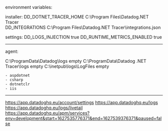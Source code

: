 environment variables:

installer:
DD_DOTNET_TRACER_HOME C:\Program Files\Datadog\.NET Tracer\
DD_INTEGRATIONS C:\Program Files\Datadog\.NET Tracer\integrations.json


settings:
DD_LOGS_INJECTION true
DD_RUNTIME_METRICS_ENABLED true

---

agent:

C:\ProgramData\Datadog\logs empty
C:\ProgramData\Datadog .NET Tracer\logs empty
C:\inetpub\logs\LogFiles empty

    - aspdotnet
    - csharp
    - dotnetclr
    - iis

---

https://app.datadoghq.eu/account/settings
https://app.datadoghq.eu/logs
https://app.datadoghq.eu/logs/livetail
https://app.datadoghq.eu/apm/services?env=development&start=1627535776371&end=1627539376371&paused=false